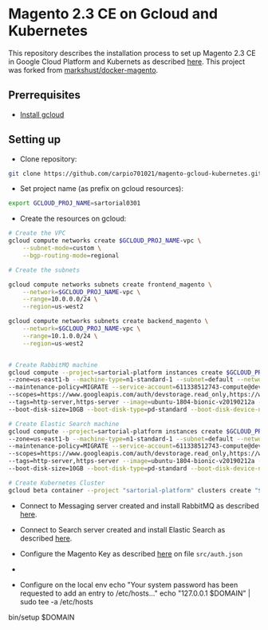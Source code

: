 # Magento 2.3 CE on Gcloud and Kubernetes

This repository describes the installation process to set up Magento 2.3 CE in Google Cloud Platform and Kubernets as described [here](https://cloud.google.com/solutions/architecture/magento-deployment#deploying_magento_using_kubernetes_engine). This project was forked from [markshust/docker-magento](https://github.com/markshust/docker-magento).

## Prerrequisites

- [Install gcloud](https://cloud.google.com/sdk/docs/downloads-interactive)


## Setting up

- Clone repository:

```bash
git clone https://github.com/carpio701021/magento-gcloud-kubernetes.git
```

- Set project name (as prefix on gcloud resources):

```bash
export GCLOUD_PROJ_NAME=sartorial0301
```

- Create the resources on gcloud:

```bash
# Create the VPC
gcloud compute networks create $GCLOUD_PROJ_NAME-vpc \
    --subnet-mode=custom \
    --bgp-routing-mode=regional

# Create the subnets

gcloud compute networks subnets create frontend_magento \
    --network=$GCLOUD_PROJ_NAME-vpc \
    --range=10.0.0.0/24 \
    --region=us-west2

gcloud compute networks subnets create backend_magento \
    --network=$GCLOUD_PROJ_NAME-vpc \
    --range=10.1.0.0/24 \
    --region=us-west2


# Create RabbitMQ machine
gcloud compute --project=sartorial-platform instances create $GCLOUD_PROJ_NAME-messaging \
--zone=us-east1-b --machine-type=n1-standard-1 --subnet=default --network-tier=PREMIUM \
--maintenance-policy=MIGRATE --service-account=611338512743-compute@developer.gserviceaccount.com \
--scopes=https://www.googleapis.com/auth/devstorage.read_only,https://www.googleapis.com/auth/logging.write,https://www.googleapis.com/auth/monitoring.write,https://www.googleapis.com/auth/servicecontrol,https://www.googleapis.com/auth/service.management.readonly,https://www.googleapis.com/auth/trace.append \
--tags=http-server,https-server --image=ubuntu-1804-bionic-v20190212a --image-project=ubuntu-os-cloud \
--boot-disk-size=10GB --boot-disk-type=pd-standard --boot-disk-device-name=$GCLOUD_PROJ_NAME-messaging

# Create Elastic Search machine
gcloud compute --project=sartorial-platform instances create $GCLOUD_PROJ_NAME-search \
--zone=us-east1-b --machine-type=n1-standard-1 --subnet=default --network-tier=PREMIUM \
--maintenance-policy=MIGRATE --service-account=611338512743-compute@developer.gserviceaccount.com \
--scopes=https://www.googleapis.com/auth/devstorage.read_only,https://www.googleapis.com/auth/logging.write,https://www.googleapis.com/auth/monitoring.write,https://www.googleapis.com/auth/servicecontrol,https://www.googleapis.com/auth/service.management.readonly,https://www.googleapis.com/auth/trace.append \
--tags=http-server,https-server --image=ubuntu-1804-bionic-v20190212a --image-project=ubuntu-os-cloud \
--boot-disk-size=10GB --boot-disk-type=pd-standard --boot-disk-device-name=$GCLOUD_PROJ_NAME-search

# Create Kubernetes Cluster
gcloud beta container --project "sartorial-platform" clusters create "$GCLOUD_PROJ_NAME-k8s-cluster" --zone "us-central1-a" --username "admin" --cluster-version "1.11.7-gke.4" --machine-type "n1-standard-1" --image-type "COS" --disk-type "pd-standard" --disk-size "100" --scopes "https://www.googleapis.com/auth/devstorage.read_only","https://www.googleapis.com/auth/logging.write","https://www.googleapis.com/auth/monitoring","https://www.googleapis.com/auth/servicecontrol","https://www.googleapis.com/auth/service.management.readonly","https://www.googleapis.com/auth/trace.append" --num-nodes "3" --enable-cloud-logging --enable-cloud-monitoring --no-enable-ip-alias --network "projects/sartorial-platform/global/networks/default" --subnetwork "projects/sartorial-platform/regions/us-central1/subnetworks/default" --addons HorizontalPodAutoscaling,HttpLoadBalancing --enable-autoupgrade --enable-autorepair


```

- Connect to Messaging server created and install RabbitMQ as described [here](https://devdocs.magento.com/guides/v2.3/install-gde/prereq/install-rabbitmq.html
).
- Connect to Search server created and install Elastic Search as described [here](https://devdocs.magento.com/guides/v2.3/config-guide/elasticsearch/es-overview.html).

- Configure the Magento Key as described [here](https://devdocs.magento.com/guides/v2.3/install-gde/prereq/connect-auth.html) on file `src/auth.json`
- []()



- Configure on the local env
echo "Your system password has been requested to add an entry to /etc/hosts..."
echo "127.0.0.1 $DOMAIN" | sudo tee -a /etc/hosts

bin/setup $DOMAIN